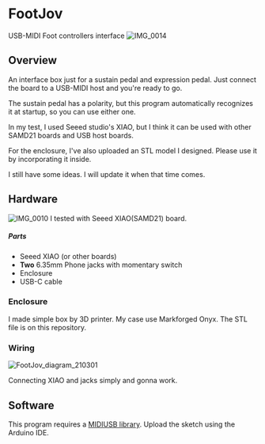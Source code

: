 # FootJov
USB-MIDI Foot controllers interface
![IMG_0014](https://user-images.githubusercontent.com/7828838/109469058-dd443680-7ab0-11eb-8f92-7d7aff9319cd.jpg)

## Overview
An interface box just for a sustain pedal and expression pedal. Just connect the board to a USB-MIDI host and you're ready to go.

The sustain pedal has a polarity, but this program automatically recognizes it at startup, so you can use either one.

In my test, I used Seeed studio's XIAO, but I think it can be used with other SAMD21 boards and USB host boards.

For the enclosure, I've also uploaded an STL model I designed. Please use it by incorporating it inside.

I still have some ideas. I will update it when that time comes.

## Hardware
![IMG_0010](https://user-images.githubusercontent.com/7828838/109469773-d5d15d00-7ab1-11eb-96b9-bbce5ab7564e.jpg)
I tested with Seeed XIAO(SAMD21) board.

##### Parts
+ Seeed XIAO (or other boards)
+ **Two** 6.35mm Phone jacks with momentary switch
+ Enclosure
+ USB-C cable

### Enclosure
I made simple box by 3D printer. My case use Markforged Onyx.
The STL file is on this repository.

### Wiring
![FootJov_diagram_210301](https://user-images.githubusercontent.com/7828838/109468602-2a73d880-7ab0-11eb-880e-66a3983c212b.jpg)

Connecting XIAO and jacks simply and gonna work.

## Software
This program requires a [MIDIUSB library](https://github.com/arduino-libraries/MIDIUSB).
Upload the sketch using the Arduino IDE.
